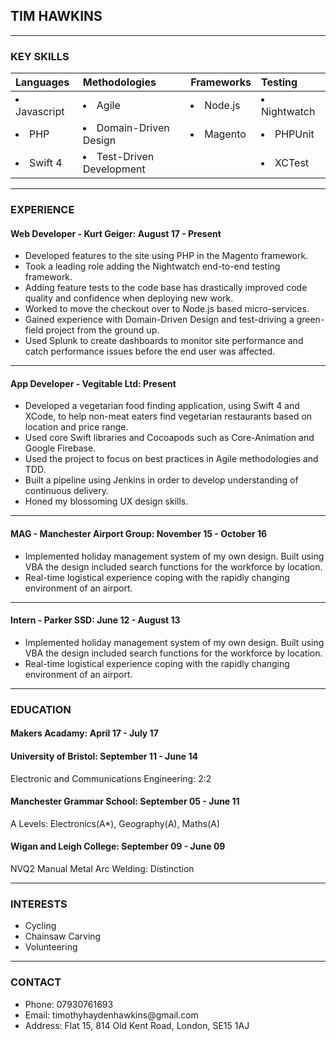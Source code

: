 ## TIM HAWKINS ##

---

### KEY SKILLS ###
  |Languages                |Methodologies                        |Frameworks       |Testing              |
  |:------------------------|:--------------------------          |:--------------  |:--------------------|
  |<li>Javascript</li>      |<li>Agile</li>                       |<li>Node.js</li> |<li>Nightwatch</li>  |
  |<li>PHP</li>             |<li>Domain-Driven Design</li>        |<li>Magento</li> |<li>PHPUnit</li>     |
  |<li>Swift 4</li>         |<li>Test-Driven Development</li>     |                 |<li>XCTest</li>      | 
  
---

### EXPERIENCE ###

#### Web Developer - Kurt Geiger: August 17 - Present ####
<ul>
  <li>Developed features to the site using PHP in the Magento framework.</li>
  <li>Took a leading role adding the Nightwatch end-to-end testing framework.</li>
  <li>Adding feature tests to the code base has drastically improved code quality and confidence when deploying new work.</li>
  <li>Worked to move the checkout over to Node.js based micro-services. </li>
  <li>Gained experience with Domain-Driven Design and test-driving a green-field project from the ground up.</li>
  <li>Used Splunk to create dashboards to monitor site performance and catch performance issues before the end user was affected.</li>
</ul>

---

#### App Developer - Vegitable Ltd: Present ####
<ul>
  <li>Developed a vegetarian food finding application, using Swift 4 and XCode, to help non-meat eaters find vegetarian restaurants based on location and price range.</li>
  <li>Used core Swift libraries and Cocoapods such as Core-Animation and Google Firebase.</li>
  <li>Used the project to focus on best practices in Agile methodologies and TDD.</li>
  <li>Built a pipeline using Jenkins in order to develop understanding of continuous delivery.</li>
  <li>Honed my blossoming UX design skills.</li>
</ul>

---

#### MAG - Manchester Airport Group: November 15 - October 16 ####
<ul>
  <li>Implemented holiday management system of my own design. Built using VBA the design included search functions for the workforce by location.</li>
  <li>Real-time logistical experience coping with the rapidly changing environment of an airport.</li>
</ul>

---

#### Intern - Parker SSD: June 12 - August 13 ####
<ul>
  <li>Implemented holiday management system of my own design. Built using VBA the design included search functions for the workforce by location.</li>
  <li>Real-time logistical experience coping with the rapidly changing environment of an airport.</li>
</ul>

---

### EDUCATION ###

#### Makers Acadamy: April 17 - July 17 ####

#### University of Bristol: September 11 - June 14 ####
Electronic and Communications Engineering: 2:2

#### Manchester Grammar School: September 05 - June 11 ####
A Levels: Electronics(A*), Geography(A), Maths(A)

#### Wigan and Leigh College: September 09 - June 09 ####
NVQ2 Manual Metal Arc Welding: Distinction

---

### INTERESTS ###
<ul>
  <li>Cycling</li>
  <li>Chainsaw Carving</li>
  <li>Volunteering</li>
</ul>

---

### CONTACT ###
<ul>
  <li>Phone: 07930761693</li>
  <li>Email: timothyhaydenhawkins@gmail.com</li>
  <li>Address: Flat 15, 814 Old Kent Road, London, SE15 1AJ
</ul>

